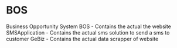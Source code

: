 BOS
===

Business Opportunity System
BOS - Contains the actual the website
SMSApplication - Contains the actual sms solution to send a sms to customer
GeBiz - Contains the actual data scrapper of website
